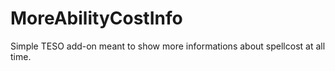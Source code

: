 MoreAbilityCostInfo
===================

Simple TESO add-on meant to show more informations about spellcost at all time.
